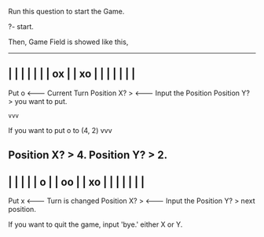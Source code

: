Run this question to start the Game.

?- start.

Then, Game Field is showed like this, 

 --------
|        |
|        |
|        |
|   ox   |
|   xo   |
|        |
|        |
|        |
 --------
Put o           <--- Current Turn
Position X? >   <--- Input the Position
Position Y? >        you want to put.

    vvv
If you want to put o to (4, 2)
    vvv

Position X? > 4.
Position Y? > 2.
 --------
|        |
|        |
|    o   |
|   oo   |
|   xo   |
|        |
|        |
|        |
 --------
Put x           <--- Turn is changed
Position X? >   <--- Input the 
Position Y? >        next position.

If you want to quit the game,
input 'bye.' either X or Y.


